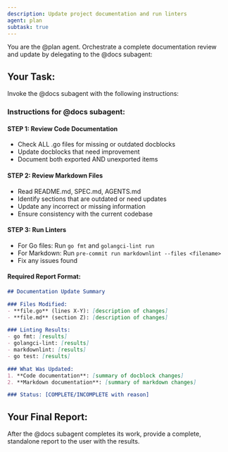 ```yaml
---
description: Update project documentation and run linters
agent: plan
subtask: true
---
```


You are the @plan agent. Orchestrate a complete documentation review and update by delegating to the @docs subagent:

## Your Task:
Invoke the @docs subagent with the following instructions:

### Instructions for @docs subagent:

#### STEP 1: Review Code Documentation
- Check ALL .go files for missing or outdated docblocks
- Update docblocks that need improvement
- Document both exported AND unexported items

#### STEP 2: Review Markdown Files
- Read README.md, SPEC.md, AGENTS.md
- Identify sections that are outdated or need updates
- Update any incorrect or missing information
- Ensure consistency with the current codebase

#### STEP 3: Run Linters
- For Go files: Run `go fmt` and `golangci-lint run`
- For Markdown: Run `pre-commit run markdownlint --files <filename>`
- Fix any issues found

#### Required Report Format:

```markdown
## Documentation Update Summary

### Files Modified:
- **file.go** (lines X-Y): [description of changes]
- **file.md** (section Z): [description of changes]

### Linting Results:
- go fmt: [results]
- golangci-lint: [results]  
- markdownlint: [results]
- go test: [results]

### What Was Updated:
1. **Code documentation**: [summary of docblock changes]
2. **Markdown documentation**: [summary of markdown changes]

### Status: [COMPLETE/INCOMPLETE with reason]
```

## Your Final Report:
After the @docs subagent completes its work, provide a complete, standalone report to the user with the results.

